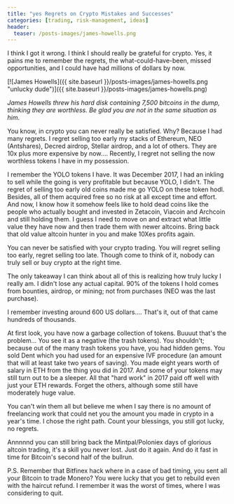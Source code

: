 ```yaml
---
title: "yes Regrets on Crypto Mistakes and Successes"
categories: [trading, risk-management, ideas]
header:
  teaser: /posts-images/james-howells.png
---
```


I think I got it wrong. I think I should really be grateful for crypto. Yes, it pains me to remember the regrets, the what-could-have-been, missed 
opportunities, and I could have had millions of dollars by now.

[![James Howells]({{ site.baseurl }}/posts-images/james-howells.png "unlucky dude")]({{ site.baseurl }}/posts-images/james-howells.png)

_James Howells threw his hard disk containing 7,500 bitcoins in the dump, thinking they are worthless. Be glad you are not in the same situation as him_.

You know, in crypto you can never really be satisfied. Why? Because I had many regrets. I regret selling too early my stacks of Ethereum, NEO (Antshares), 
Decred airdrop, Stellar airdrop, and a lot of others. They are 10x plus more expensive by now.... Recently, I regret not selling the now worthless tokens 
I have in my possession. 

I remember the YOLO tokens I have. It was December 2017, I had an inkling to sell while the going is very profitable but because YOLO, I didn't. The regret
of selling too early old coins made me go YOLO on these token hodl. Besides, all of them acquired free so no risk at all except time and effort. And
now, I know how it somehow feels like to hold dead coins like the people who actually bought and invested in Zetacoin, Viacoin and Archcoin and still holding 
them. I guess I need to move on and extract what little value they have now and then trade them with newer altcoins. Bring back that old value altcoin hunter
in you and make 10Xes profits again. 

You can never be satisfied with your crypto trading. You will regret selling too early, regret selling too late. Though come to think of it, nobody can truly
sell or buy crypto at the right time.

The only takeaway I can think about all of this is realizing how truly lucky I really am. I didn't lose any actual capital. 90% of the tokens I hold comes from 
bounties, airdrop, or mining; not from purchases (NEO was the last purchase).

I remember investing around 600 US dollars.... That's it, out of that came hundreds of thousands.

At first look, you have now a garbage collection of tokens. Buuuut that's the problem... You see it as a negative (the trash tokens). You shouldn't; because out
of the many trash tokens you have, you had hidden gems. You sold Dent which you had used for an expensive IVF procedure (an amount that will at least take two 
years of saving). You made eight years worth of salary in ETH from the thing you did in 2017. And some of your tokens may still turn out to be a sleeper. All 
that "hard work" in 2017 paid off well with just your ETH rewards. Forget the others, although some still have moderately huge value. 

You can't win them all but believe me when I say there is no amount of freelancing work that could net you the amount you made in crypto in a year's time. I 
chose the right path. Count your blessings, you still got lucky, no regrets.

Annnnnd you can still bring back the Mintpal/Poloniex days of glorious altcoin trading, it's a skill you never lost. Just do it again. And do it fast in time 
for Bitcoin's second half of the bullrun.


P.S.
Remember that Bitfinex hack where in a case of bad timing, you sent all your Bitcoin to trade Monero? You were lucky that you get to rebuild even with the 
haircut refund. I remember it was the worst of times, where I was considering to quit.